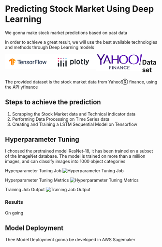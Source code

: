 # Predicting Stock Market Using Deep Learning

We gonna make stock market predictions based on past data

In order to achieve a great result, we will use the best available technologies and methods through Deep Learning models


<img src="https://github.com/HudsonBarroso/stock-market-prediction/raw/main/images/tensorflow_logo.png" width="30%" align="left">
<img src="https://github.com/HudsonBarroso/stock-market-prediction/raw/main/images/plotly_logo.png" width="30%" align="left">
<img src="https://github.com/HudsonBarroso/stock-market-prediction/raw/main/images/yahoo_finance_Logo.png" width="30%" align="left">



## Dataset
The provided dataset is the stock market data from Yahoo!Ⓡ finance, using the API yfinance

## Steps to achieve the prediction

1. Scrapping the Stock Market data and Technical indicator data
2. Performing Data Processing on Time Series data
3. Creating and Training a LSTM Sequential Model on Tensorflow

## Hyperparameter Tuning
I choosed the pretrained model ResNet-18, it has been trained on a subset of the ImageNet database. The model is trained on more than a million images, and can classify images into 1000 object categories

Hyperparameter Tuning Job
![Hyperparameter Tuning Job](hp_tunning.PNG?raw=true? "Hyperparameter Tuning Job")

Hyperparameter Tuning Metrics
![Hyperparameter Tuning Metrics](hp_tunning_log_metrics.png?raw=true "Hyperparameter Tuning Metrics")

Training Job Output
![Training Job Output](training_result_v2.png?raw=true "Training Job Output")

### Results
On going


## Model Deployment
Thee Model Deployment gonna be developed in AWS Sagemaker
